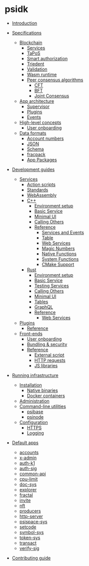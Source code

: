 # psidk

- [Introduction](README.md)

- [Specifications](specifications/README.md)
  - [Blockchain](specifications/blockchain/README.md)
    - [Services](specifications/blockchain/services.md)
    - [TaPoS](specifications/blockchain/tapos.md)
    - [Smart authorization](specifications/blockchain/smart-authorization.md)
    - [Triedent](specifications/blockchain/triedent.md)
    - [Validation](specifications/blockchain/validation.md)
    - [Wasm runtime](specifications/blockchain/wasm-runtime.md)
    - [Peer consensus algorithms](specifications/blockchain/peer-consensus/README.md)
      - [CFT](specifications/blockchain/peer-consensus/cft.md)
      - [BFT](specifications/blockchain/peer-consensus/bft.md)
      - [Joint Consensus](specifications/blockchain/peer-consensus/joint-consensus.md)
  - [App architecture](specifications/app-architecture/README.md)
    - [Supervisor](specifications/app-architecture/supervisor.md)
    - [Plugins](specifications/app-architecture/plugins.md)
    - [Events](specifications/app-architecture/events.md)
  - [High-level concepts]()
    - [User onboarding](specifications/concepts/user-onboarding.md)
  - [Data formats]()
    - [Account numbers](specifications/data-formats/account-numbers.md)
    - [JSON](specifications/data-formats/json.md)
    - [Schema](specifications/data-formats/schema.md)
    - [fracpack](specifications/data-formats/fracpack.md)
    - [App Packages](specifications/data-formats/package.md)

- [Development guides](development/README.md)
  - [Services](development/services/README.md)
    - [Action scripts](development/services/action-scripts.md)
    - [Standards](development/services/standards.md)
    - [WebAssembly](development/services/webassembly.md)
    - [C++](development/services/cpp-service/README.md)
      - [Environment setup](development/services/cpp-service/setup.md)
      - [Basic Service](development/services/cpp-service/basic/README.md)
      - [Minimal UI](development/services/cpp-service/minimal-ui/README.md)
      - [Calling Others](development/services/cpp-service/calling/README.md)
      - [Reference]()
        - [Services and Events](development/services/cpp-service/reference/services-events.md)
        - [Table](development/services/cpp-service/reference/table.md)
        - [Web Services](development/services/cpp-service/reference/web-services.md)
        - [Magic Numbers](development/services/cpp-service/reference/magic-numbers.md)
        - [Native Functions](development/services/cpp-service/reference/native-functions.md)
        - [System Functions](development/services/cpp-service/reference/system.md)
        - [CMake Support](development/services/cpp-service/reference/cmake.md)
    - [Rust](development/services/rust-service/README.md)
      - [Environment setup](development/services/rust-service/setup.md)
      - [Basic Service](development/services/rust-service/basic/README.md)
      - [Testing Services](development/services/rust-service/testing.md)
      - [Calling Others](development/services/rust-service/calling.md)
      - [Minimal UI](development/services/rust-service/minimal-ui.md)
      - [Tables](development/services/rust-service/tables.md)
      - [GraphQL](development/services/rust-service/graphql.md)
      - [Reference]()
        - [Web Services](development/services/rust-service/reference/web-services.md)
  - [Plugins]()
    - [Reference](development/plugins/reference/README.md)
  - [Front-ends](development/front-ends/README.md)
    - [User onboarding]()
    - [Bundling & security](development/front-ends/bundling.md)
    - [Reference]()
      - [External script](development/front-ends/reference/external.md)
      - [HTTP requests](development/front-ends/reference/http-requests.md)
      - [JS libraries](development/front-ends/reference/js-libraries.md)

- [Running infrastructure](run-infrastructure/README.md)
  - [Installation]()
    - [Native binaries]()
    - [Docker containers]()
  - [Administration](run-infrastructure/administration.md)
  - [Command-line utilities](run-infrastructure/cli/README.md)
    - [psibase](run-infrastructure/cli/psibase.md)
    - [psinode](run-infrastructure/cli/psinode.md)
  - [Configuration]()
    - [HTTPS](run-infrastructure/configuration/https.md)
    - [Logging](run-infrastructure/configuration/logging.md)

- [Default apps](default-apps/README.md)
  - [accounts](default-apps/accounts.md)
  - [x-admin](default-apps/x-admin.md)
  - [auth-k1](default-apps/auth-k1.md)
  - [auth-sig](default-apps/auth-sig.md)
  - [common-api](default-apps/common-api.md)
  - [cpu-limit]()
  - [doc-sys](default-apps/doc-sys.md)
  - [explorer]()
  - [fractal]()
  - [invite](default-apps/invite.md)
  - [nft]()
  - [producers]()
  - [http-server](default-apps/http-server.md)
  - [psispace-sys](default-apps/psispace-sys.md)
  - [setcode](default-apps/setcode.md)
  - [symbol-sys]()
  - [token-sys]()
  - [transact](default-apps/transact.md)
  - [verify-sig]()

- [Contributing guide](contribute/README.md)
